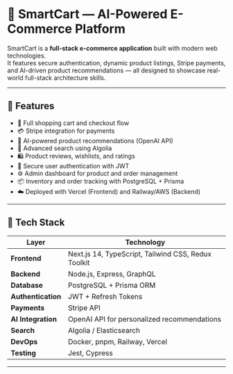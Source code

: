 # 🛒 SmartCart — AI-Powered E-Commerce Platform

SmartCart is a **full-stack e-commerce application** built with modern web technologies.  
It features secure authentication, dynamic product listings, Stripe payments, and AI-driven product recommendations — all designed to showcase real-world full-stack architecture skills.

---

## 🚀 Features
- 🧾 Full shopping cart and checkout flow  
- 💳 Stripe integration for payments  
- 🧠 AI-powered product recommendations (OpenAI API)  
- 🔎 Advanced search using Algolia  
- 🛍️ Product reviews, wishlists, and ratings  
- 👤 Secure user authentication with JWT  
- ⚙️ Admin dashboard for product and order management  
- 📦 Inventory and order tracking with PostgreSQL + Prisma  
- ☁️ Deployed with Vercel (Frontend) and Railway/AWS (Backend)

---

## 🧩 Tech Stack
| Layer | Technology |
|-------|-------------|
| **Frontend** | Next.js 14, TypeScript, Tailwind CSS, Redux Toolkit |
| **Backend** | Node.js, Express, GraphQL |
| **Database** | PostgreSQL + Prisma ORM |
| **Authentication** | JWT + Refresh Tokens |
| **Payments** | Stripe API |
| **AI Integration** | OpenAI API for personalized recommendations |
| **Search** | Algolia / Elasticsearch |
| **DevOps** | Docker, pnpm, Railway, Vercel |
| **Testing** | Jest, Cypress |

---

